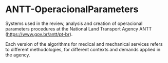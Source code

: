 # ANTT-OperacionalParameters
Systems used in the review, analysis and creation of operacional parameters procedures at the National Land Transport Agency ANTT (https://www.gov.br/antt/pt-br).


Each version of the algorithms for medical and mechanical services refers to different methodologies, for different contexts and demands applied in the agency.
